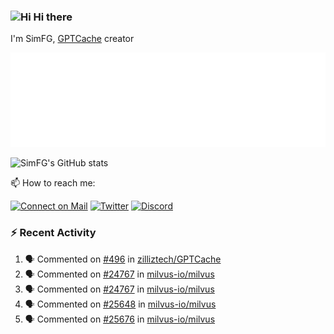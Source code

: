 ### <img src='https://qpluspicture.oss-cn-beijing.aliyuncs.com/6LjjQA/Hi.gif' alt='Hi' width="24"/> Hi there

I'm SimFG, [GPTCache](https://github.com/zilliztech/GPTCache) creator

![Metrics 👋](/metrics.plugin.followup.user.svg)

![SimFG's GitHub stats](https://github-readme-stats.vercel.app/api?username=SimFG&show_icons=true&theme=radical&count_private=true)

📫 How to reach me:

[![Connect on Mail](https://img.shields.io/badge/Ask%20me-anything-1abc9c.svg)](mailto:1142838399@qq.com)
[![Twitter](https://img.shields.io/twitter/follow/FogSim?style=social)](https://twitter.com/FogSim)
[![Discord](https://img.shields.io/discord/1092648432495251507?label=Discord&logo=discord)](https://discord.gg/Q8C6WEjSWV)

### :zap: Recent Activity

<!--START_SECTION:activity-->
1. 🗣 Commented on [#496](https://github.com/zilliztech/GPTCache/issues/496) in [zilliztech/GPTCache](https://github.com/zilliztech/GPTCache)
2. 🗣 Commented on [#24767](https://github.com/milvus-io/milvus/issues/24767) in [milvus-io/milvus](https://github.com/milvus-io/milvus)
3. 🗣 Commented on [#24767](https://github.com/milvus-io/milvus/issues/24767) in [milvus-io/milvus](https://github.com/milvus-io/milvus)
4. 🗣 Commented on [#25648](https://github.com/milvus-io/milvus/issues/25648) in [milvus-io/milvus](https://github.com/milvus-io/milvus)
5. 🗣 Commented on [#25676](https://github.com/milvus-io/milvus/issues/25676) in [milvus-io/milvus](https://github.com/milvus-io/milvus)
<!--END_SECTION:activity-->


